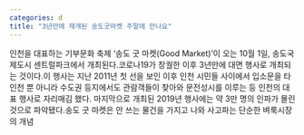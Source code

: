 ```yaml
---
categories: d
title: "3년만에 재개된 송도굿마켓 주말에 만나요"
---
```

인천을 대표하는 기부문화 축제 ‘송도 굿 마켓(Good Market)’이 오는 10월 1일, 송도국제도시 센트럴파크에서 개최된다.코로나19가 창궐한 이후 3년만에 대면 행사로 개최되는 것이다.이 행사는 지난 2011년 첫 선을 보인 이후 인천 시민들 사이에서 입소문을 타 인천 뿐 아니라 수도권 등지에서도 관람객들이 찾아와 문전성시를 이루는 등 인천의 대표 행사로 자리매김 했다. 마지막으로 개최된 2019년 행사에는 약 3만 명의 인파가 몰린 것으로 파악됐다.송도 굿 마켓은 안 쓰는 물건을 가지고 나와 사고파는 단순한 벼룩시장의 개념
